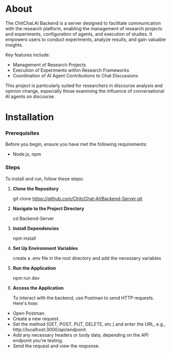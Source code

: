 # About

The ChitChat.AI Backend is a server designed to facilitate communication with the research platform, enabling the management of research projects and experiments, configuration of agents, and execution of studies. It empowers users to conduct experiments, analyze results, and gain valuable insights.

Key features include:

- Management of Research Projects
- Execution of Experiments within Research Frameworks
- Coordination of AI Agent Contributions to Chat Discussions

This project is particularly suited for researchers in discourse analysis and opinion change, especially those examining the influence of conversational AI agents on discourse.


# Installation

### Prerequisites
Before you begin, ensure you have met the following requirements:
- Node.js, npm


### Steps
To install and run, follow these steps:

1. **Clone the Repository**  

   git clone https://github.com/ChitcChat-AI/Backend-Server.git

2. **Navigate to the Project Directory**

   cd Backend-Server

3. **Install Dependencies**

   npm install

4. **Set Up Environment Variables**

   create a .env file in the root directory and add the necessary variables

5. **Run the Application**

   npm run dev

6. **Access the Application**

   To interact with the backend, use Postman to send HTTP requests. Here's how:
  - Open Postman.
  - Create a new request.
  - Set the method (GET, POST, PUT, DELETE, etc.) and enter the URL, e.g., http://localhost:3000/api/endpoint.
  - Add any necessary headers or body data, depending on the API endpoint you're testing.
  - Send the request and view the response.
